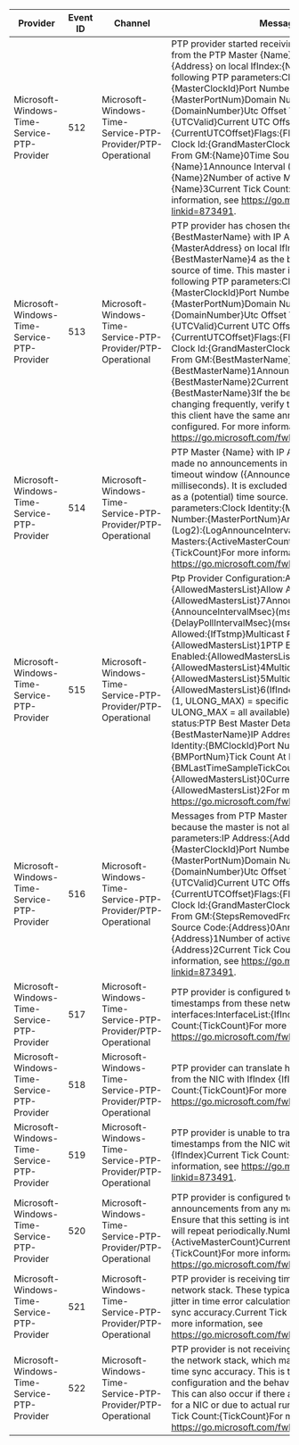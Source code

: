 Provider                                     |  Event ID  |  Channel                                                      |  Message
---------------------------------------------|------------|---------------------------------------------------------------|--------------------------------------------------------------------------------------------------------------------------------------------------------------------------------------------------------------------------------------------------------------------------------------------------------------------------------------------------------------------------------------------------------------------------------------------------------------------------------------------------------------------------------------------------------------------------------------------------------------------------------------------------------------------------------------------------------------------------------------------------------------------------------------------------------------------------------------------------------------------------------------------------------------
Microsoft-Windows-Time-Service-PTP-Provider  |  512       |  Microsoft-Windows-Time-Service-PTP-Provider/PTP-Operational  |  PTP provider started receiving announcements from the PTP Master {Name} with IP Address {Address} on local IfIndex:{Name}5 and the following PTP parameters:Clock Identity:{MasterClockId}Port Number:{MasterPortNum}Domain Number:{DomainNumber}Utc Offset Valid:{UTCValid}Current UTC Offset:{CurrentUTCOffset}Flags:{Flags}Grandmaster Clock Id:{GrandMasterClockId}Steps Removed From GM:{Name}0Time Source Code:{Name}1Announce Interval (Log2):{Name}2Number of active Masters:{Name}3Current Tick Count:{Name}4For more information, see https://go.microsoft.com/fwlink/?linkid=873491.
Microsoft-Windows-Time-Service-PTP-Provider  |  513       |  Microsoft-Windows-Time-Service-PTP-Provider/PTP-Operational  |  PTP provider has chosen the PTP Master {BestMasterName} with IP Address {MasterAddress} on local IfIndex:{BestMasterName}4 as the best master and the source of time. This master is announcing the following PTP parameters:Clock Identity:{MasterClockId}Port Number:{MasterPortNum}Domain Number:{DomainNumber}Utc Offset Valid:{UTCValid}Current UTC Offset:{CurrentUTCOffset}Flags:{Flags}Grandmaster Clock Id:{GrandMasterClockId}Steps Removed From GM:{BestMasterName}0Time Source Code:{BestMasterName}1Announce Interval (Log2):{BestMasterName}2Current Tick Count:{BestMasterName}3If the best master keeps changing frequently, verify that the masters and this client have the same announce interval configured. For more information, see https://go.microsoft.com/fwlink/?linkid=873491.
Microsoft-Windows-Time-Service-PTP-Provider  |  514       |  Microsoft-Windows-Time-Service-PTP-Provider/PTP-Operational  |  PTP Master {Name} with IP Address {Address} has made no announcements in the last announce timeout window ({AnnounceTimeoutMsec} milliseconds). It is excluded from being considered as a (potential) time source. PTP Master parameters:Clock Identity:{MasterClockId}Port Number:{MasterPortNum}Announce Interval (Log2):{LogAnnounceInterval}Number of active Masters:{ActiveMasterCount}Current Tick Count:{TickCount}For more information, see https://go.microsoft.com/fwlink/?linkid=873491.
Microsoft-Windows-Time-Service-PTP-Provider  |  515       |  Microsoft-Windows-Time-Service-PTP-Provider/PTP-Operational  |  Ptp Provider Configuration:Allowed Masters:{AllowedMastersList}Allow Any Master:{AllowedMastersList}7Announce Interval:{AnnounceIntervalMsec}(msec)Delay Poll Interval:{DelayPollIntervalMsec}(msec)Timestamping Allowed:{IfTstmp}Multicast Rx Enabled:{AllowedMastersList}1PTP E2E Correction Enabled:{AllowedMastersList}3HW TSTMP IfIndex:{AllowedMastersList}4Multicast-Only Tx Enabled:{AllowedMastersList}5Multicast IfIndex:{AllowedMastersList}6(IfIndex: 0 = none chosen, (1, ULONG_MAX) = specific interface, ULONG_MAX = all available)PTP provider status:PTP Best Master Details:Name:{BestMasterName}IP Address:{BMAddress}Clock Identity:{BMClockId}Port Number:{BMPortNum}Tick Count At Last Time Sample:{BMLastTimeSampleTickCount}ActiveMasterCount:{AllowedMastersList}0Current Tick Count:{AllowedMastersList}2For more information, see https://go.microsoft.com/fwlink/?linkid=873491.
Microsoft-Windows-Time-Service-PTP-Provider  |  516       |  Microsoft-Windows-Time-Service-PTP-Provider/PTP-Operational  |  Messages from PTP Master will be ignored because the master is not allowed.PTP Master parameters:IP Address:{Address}Clock Identity:{MasterClockId}Port Number:{MasterPortNum}Domain Number:{DomainNumber}Utc Offset Valid:{UTCValid}Current UTC Offset:{CurrentUTCOffset}Flags:{Flags}Grandmaster Clock Id:{GrandMasterClockId}Steps Removed From GM:{StepsRemovedFromGrandMaster}Time Source Code:{Address}0Announce Interval (Log2):{Address}1Number of active Masters:{Address}2Current Tick Count:{Address}3For more information, see https://go.microsoft.com/fwlink/?linkid=873491.
Microsoft-Windows-Time-Service-PTP-Provider  |  517       |  Microsoft-Windows-Time-Service-PTP-Provider/PTP-Operational  |  PTP provider is configured to receive hardware timestamps from these network interfaces:InterfaceList:{IfIndexList} Current Tick Count:{TickCount}For more information, see https://go.microsoft.com/fwlink/?linkid=873491.
Microsoft-Windows-Time-Service-PTP-Provider  |  518       |  Microsoft-Windows-Time-Service-PTP-Provider/PTP-Operational  |  PTP provider can translate hardware timestamps from the NIC with IfIndex {IfIndex}Current Tick Count:{TickCount}For more information, see https://go.microsoft.com/fwlink/?linkid=873491.
Microsoft-Windows-Time-Service-PTP-Provider  |  519       |  Microsoft-Windows-Time-Service-PTP-Provider/PTP-Operational  |  PTP provider is unable to translate hardware timestamps from the NIC with IfIndex {IfIndex}Current Tick Count:{TickCount}For more information, see https://go.microsoft.com/fwlink/?linkid=873491.
Microsoft-Windows-Time-Service-PTP-Provider  |  520       |  Microsoft-Windows-Time-Service-PTP-Provider/PTP-Operational  |  PTP provider is configured to accept announcements from any master on the network. Ensure that this setting is intentional. This message will repeat periodically.Number of active Masters:{ActiveMasterCount}Current Tick Count:{TickCount}For more information, see https://go.microsoft.com/fwlink/?linkid=873491.
Microsoft-Windows-Time-Service-PTP-Provider  |  521       |  Microsoft-Windows-Time-Service-PTP-Provider/PTP-Operational  |  PTP provider is receiving timestamps from the network stack. These typically help reduce the jitter in time error calculations and improve time sync accuracy.Current Tick Count:{TickCount}For more information, see https://go.microsoft.com/fwlink/?linkid=873491.
Microsoft-Windows-Time-Service-PTP-Provider  |  522       |  Microsoft-Windows-Time-Service-PTP-Provider/PTP-Operational  |  PTP provider is not receiving any timestamps from the network stack, which may result in lowered time sync accuracy. This is the default configuration and the behavior on service startup. This can also occur if there are conflicting settings for a NIC or due to actual runtime issues.Current Tick Count:{TickCount}For more information, see https://go.microsoft.com/fwlink/?linkid=873491.